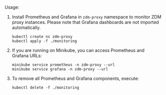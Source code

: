 Usage:

1. Install Prometheus and Grafana in `zdm-proxy` namespace to monitor ZDM proxy instances.
   Please note that Grafana dashboards are not imported automatically.

   ```
   kubectl create ns zdm-proxy
   kubectl apply -f ./monitoring
   ```

2. If you are running on Minikube, you can access Prometheus and Grafana URLs:

   ```
   minikube service prometheus -n zdm-proxy --url
   minikube service grafana -n zdm-proxy --url
   ```

2. To remove all Prometheus and Grafana components, execute:

   ```
   kubectl delete -f ./monitoring
   ```
